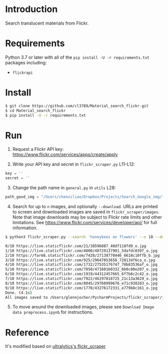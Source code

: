 # Introduction

Search translucent materials from Flickr.

# Requirements

Python 3.7 or later with all of the `pip install -U -r requirements.txt` packages including:
- `flickrapi`

# Install
```bash
$ git clone https://github.com/cl3789/Material_search_flickr.git
$ cd Material_search_flickr
$ pip install -U -r requirements.txt
```

# Run

1. Request a Flickr API key: https://www.flickr.com/services/apps/create/apply

2. Write your API key and secret in `flickr_scraper.py` L11-L12:
```python
key = ''
secret = ''
```

3. Change the path name in `general.py` in `utils` L28:
```python
path_good_img = "/Users/chenxiliao/Dropbox/Projects/Search_Google_img/flickr_scraper/images/soap_refined_batch"
```

4. Search for up to `n` images, and optionally `--download`. URLs are printed to screen and downloaded images are saved in `flickr_scraper/images`. Note that image downloads may be subject to Flickr rate limits and other limitations. See https://www.flickr.com/services/developer/api/ for full information.

```bash
$ python3 flickr_scraper.py --search 'honeybees on flowers' --n 10 --download

0/10 https://live.staticflickr.com/21/38596887_40df118fd9_o.jpg
1/10 https://live.staticflickr.com/4800/40729137901_5dafdc039f_o.jpg
2/10 https://farm8.staticflickr.com/7428/27138770446_6618c10ffb_b.jpg
3/10 https://live.staticflickr.com/925/29647053658_728134f6ca_o.jpg
4/10 https://live.staticflickr.com/1732/27535176747_78b83536af_o.jpg
5/10 https://live.staticflickr.com/7850/47160160332_6b0c88e207_o.jpg
6/10 https://live.staticflickr.com/1919/44312457665_6f7b6c2c42_o.jpg
7/10 https://live.staticflickr.com/7922/46297818725_21c13a3629_o.jpg
8/10 https://live.staticflickr.com/8045/29760999676_e71c938283_o.jpg
9/10 https://live.staticflickr.com/1770/43276172331_e779b8c161_o.jpg
Done. (4.1s)
All images saved to /Users/glennjocher/PycharmProjects/flickr_scraper/images/honeybees_on_flowers/
```

5. To move around the downloaded images, please see `Download Image data preprocess.ipynb` for instructions.



# Reference
It's modified based on [ultralytics's flickr_scraper](https://github.com/ultralytics/flickr_scraper)
